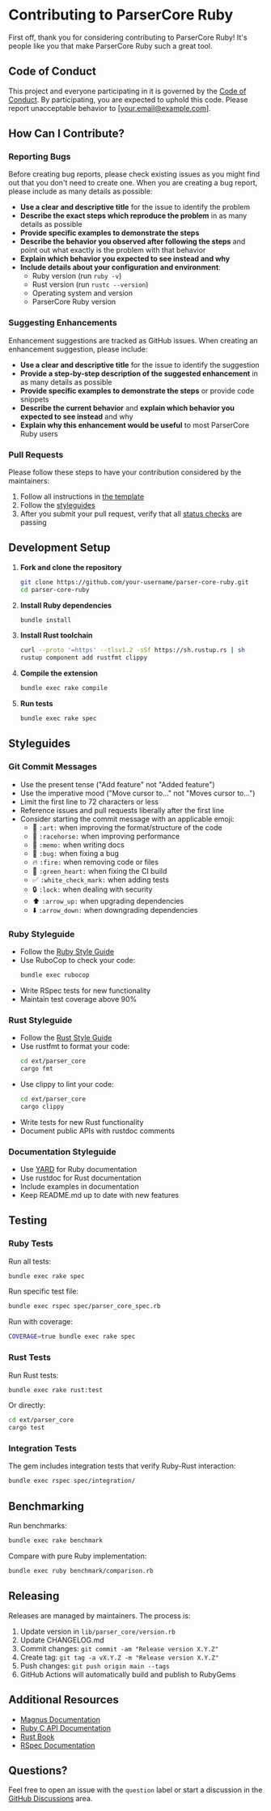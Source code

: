 # Contributing to ParserCore Ruby

First off, thank you for considering contributing to ParserCore Ruby! It's people like you that make ParserCore Ruby such a great tool.

## Code of Conduct

This project and everyone participating in it is governed by the [Code of Conduct](CODE_OF_CONDUCT.md). By participating, you are expected to uphold this code. Please report unacceptable behavior to [your.email@example.com].

## How Can I Contribute?

### Reporting Bugs

Before creating bug reports, please check existing issues as you might find out that you don't need to create one. When you are creating a bug report, please include as many details as possible:

* **Use a clear and descriptive title** for the issue to identify the problem
* **Describe the exact steps which reproduce the problem** in as many details as possible
* **Provide specific examples to demonstrate the steps**
* **Describe the behavior you observed after following the steps** and point out what exactly is the problem with that behavior
* **Explain which behavior you expected to see instead and why**
* **Include details about your configuration and environment**:
  * Ruby version (run `ruby -v`)
  * Rust version (run `rustc --version`)
  * Operating system and version
  * ParserCore Ruby version

### Suggesting Enhancements

Enhancement suggestions are tracked as GitHub issues. When creating an enhancement suggestion, please include:

* **Use a clear and descriptive title** for the issue to identify the suggestion
* **Provide a step-by-step description of the suggested enhancement** in as many details as possible
* **Provide specific examples to demonstrate the steps** or provide code snippets
* **Describe the current behavior** and **explain which behavior you expected to see instead** and why
* **Explain why this enhancement would be useful** to most ParserCore Ruby users

### Pull Requests

Please follow these steps to have your contribution considered by the maintainers:

1. Follow all instructions in [the template](.github/pull_request_template.md)
2. Follow the [styleguides](#styleguides)
3. After you submit your pull request, verify that all [status checks](https://help.github.com/articles/about-status-checks/) are passing

## Development Setup

1. **Fork and clone the repository**
   ```bash
   git clone https://github.com/your-username/parser-core-ruby.git
   cd parser-core-ruby
   ```

2. **Install Ruby dependencies**
   ```bash
   bundle install
   ```

3. **Install Rust toolchain**
   ```bash
   curl --proto '=https' --tlsv1.2 -sSf https://sh.rustup.rs | sh
   rustup component add rustfmt clippy
   ```

4. **Compile the extension**
   ```bash
   bundle exec rake compile
   ```

5. **Run tests**
   ```bash
   bundle exec rake spec
   ```

## Styleguides

### Git Commit Messages

* Use the present tense ("Add feature" not "Added feature")
* Use the imperative mood ("Move cursor to..." not "Moves cursor to...")
* Limit the first line to 72 characters or less
* Reference issues and pull requests liberally after the first line
* Consider starting the commit message with an applicable emoji:
  * 🎨 `:art:` when improving the format/structure of the code
  * 🐎 `:racehorse:` when improving performance
  * 📝 `:memo:` when writing docs
  * 🐛 `:bug:` when fixing a bug
  * 🔥 `:fire:` when removing code or files
  * 💚 `:green_heart:` when fixing the CI build
  * ✅ `:white_check_mark:` when adding tests
  * 🔒 `:lock:` when dealing with security
  * ⬆️ `:arrow_up:` when upgrading dependencies
  * ⬇️ `:arrow_down:` when downgrading dependencies

### Ruby Styleguide

* Follow the [Ruby Style Guide](https://rubystyle.guide/)
* Use RuboCop to check your code:
  ```bash
  bundle exec rubocop
  ```
* Write RSpec tests for new functionality
* Maintain test coverage above 90%

### Rust Styleguide

* Follow the [Rust Style Guide](https://doc.rust-lang.org/1.0.0/style/)
* Use rustfmt to format your code:
  ```bash
  cd ext/parser_core
  cargo fmt
  ```
* Use clippy to lint your code:
  ```bash
  cd ext/parser_core
  cargo clippy
  ```
* Write tests for new Rust functionality
* Document public APIs with rustdoc comments

### Documentation Styleguide

* Use [YARD](https://yardoc.org/) for Ruby documentation
* Use rustdoc for Rust documentation
* Include examples in documentation
* Keep README.md up to date with new features

## Testing

### Ruby Tests

Run all tests:
```bash
bundle exec rake spec
```

Run specific test file:
```bash
bundle exec rspec spec/parser_core_spec.rb
```

Run with coverage:
```bash
COVERAGE=true bundle exec rake spec
```

### Rust Tests

Run Rust tests:
```bash
bundle exec rake rust:test
```

Or directly:
```bash
cd ext/parser_core
cargo test
```

### Integration Tests

The gem includes integration tests that verify Ruby-Rust interaction:
```bash
bundle exec rspec spec/integration/
```

## Benchmarking

Run benchmarks:
```bash
bundle exec rake benchmark
```

Compare with pure Ruby implementation:
```bash
bundle exec ruby benchmark/comparison.rb
```

## Releasing

Releases are managed by maintainers. The process is:

1. Update version in `lib/parser_core/version.rb`
2. Update CHANGELOG.md
3. Commit changes: `git commit -am "Release version X.Y.Z"`
4. Create tag: `git tag -a vX.Y.Z -m "Release version X.Y.Z"`
5. Push changes: `git push origin main --tags`
6. GitHub Actions will automatically build and publish to RubyGems

## Additional Resources

* [Magnus Documentation](https://docs.rs/magnus/latest/magnus/)
* [Ruby C API Documentation](https://docs.ruby-lang.org/en/master/extension_rdoc.html)
* [Rust Book](https://doc.rust-lang.org/book/)
* [RSpec Documentation](https://rspec.info/)

## Questions?

Feel free to open an issue with the `question` label or start a discussion in the [GitHub Discussions](https://github.com/cpetersen/parser-core-ruby/discussions) area.